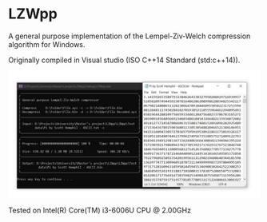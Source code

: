 # LZWpp
A general purpose implementation of the Lempel-Ziv-Welch compression algorithm for Windows. 

Originally compiled in Visual studio (ISO C++14 Standard (std:c++14)).

![Project demo](Project-demo.jpg)

Tested on Intel(R) Core(TM) i3-6006U CPU @ 2.00GHz
